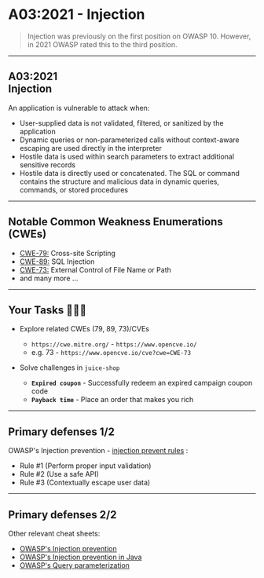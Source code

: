 # A03:2021 - Injection

>Injection was previously on the first position on OWASP 10. However, in 2021
OWASP rated this to the third position.

---
## A03:2021<br>Injection

An application is vulnerable to attack when:

- User-supplied data is not validated, filtered, or sanitized by the application<!-- .element: style="font-size:0.8em"-->
- Dynamic queries or non-parameterized calls without context-aware escaping are used directly in the interpreter<!-- .element: style="font-size:0.8em"-->
- Hostile data is used within search parameters to extract additional sensitive records<!-- .element: style="font-size:0.8em"-->
- Hostile data is directly used or concatenated. The SQL or command contains the structure and malicious data in dynamic queries, commands, or stored procedures<!-- .element: style="font-size:0.8em"-->

---
## Notable Common Weakness Enumerations (CWEs)

- [CWE-79:](https://cwe.mitre.org/data/definitions/79.html)
Cross-site Scripting
- [CWE-89:](https://cwe.mitre.org/data/definitions/89.html)
SQL Injection
- [CWE-73:](https://cwe.mitre.org/data/definitions/73.html)
External Control of File Name or Path
- and many more ...

---
## Your Tasks 🧑🏻‍💻

- Explore related CWEs (79, 89, 73)/CVEs
  - `https://cwe.mitre.org/` - `https://www.opencve.io/`<!-- .element: style="font-size:0.8em"-->
  - e.g. 73 - `https://www.opencve.io/cve?cwe=CWE-73`<!-- .element: style="font-size:0.8em"-->

- Solve challenges in `juice-shop`
  - **`Expired coupon`** - Successfully redeem an expired campaign coupon code
  - **`Payback time`** - Place an order that makes you rich

---
## Primary defenses 1/2

OWASP's Injection prevention - [injection prevent rules](https://cheatsheetseries.owasp.org/cheatsheets/Injection_Prevention_Cheat_Sheet.html#injection-prevention-rules) :

- Rule #1 (Perform proper input validation)
- Rule #2 (Use a safe API)
- Rule #3 (Contextually escape user data)

---
## Primary defenses 2/2

Other relevant cheat sheets:

- [OWASP's Injection prevention](https://cheatsheetseries.owasp.org/cheatsheets/Injection_Prevention_Cheat_Sheet.html)
- [OWASP's Injection prevention in Java](https://cheatsheetseries.owasp.org/cheatsheets/Injection_Prevention_Cheat_Sheet_in_Java.html)
- [OWASP's Query parameterization](https://cheatsheetseries.owasp.org/cheatsheets/Query_Parameterization_Cheat_Sheet.html)
